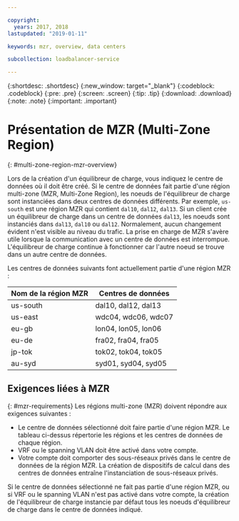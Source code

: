 ```yaml
---

copyright:
  years: 2017, 2018
lastupdated: "2019-01-11"

keywords: mzr, overview, data centers

subcollection: loadbalancer-service

---
```


{:shortdesc: .shortdesc}
{:new_window: target="_blank"}
{:codeblock: .codeblock}
{:pre: .pre}
{:screen: .screen}
{:tip: .tip}
{:download: .download}
{:note: .note}
{:important: .important}

# Présentation de MZR (Multi-Zone Region)
{: #multi-zone-region-mzr-overview}

Lors de la création d'un équilibreur de charge, vous indiquez le centre de données où il doit être créé. Si le centre de données fait partie d'une région multi-zone (MZR, Multi-Zone Region), les noeuds de l'équilibreur de charge sont instanciées dans deux centres de données différents. Par exemple, `us-south` est une région MZR qui contient `dal10`, `dal12`, `dal13`. Si un client crée un équilibreur de charge dans un centre de données `dal13`, les noeuds sont instanciés dans `dal13`, `dal10` ou `dal12`. Normalement, aucun changement évident n'est visible au niveau du trafic. La prise en charge de MZR s'avère utile lorsque la communication avec un centre de données est interrompue. L'équilibreur de charge continue à fonctionner car l'autre noeud se trouve dans un autre centre de données.

Les centres de données suivants font actuellement partie d'une région MZR :

| Nom de la région MZR | Centres de données |
| ---------|--------------|
| us-south | dal10, dal12, dal13 |
| us-east | wdc04, wdc06, wdc07 |
| eu-gb | lon04, lon05, lon06 |
| eu-de | fra02, fra04, fra05 |
| jp-tok | tok02, tok04, tok05 |
| au-syd | syd01, syd04, syd05 |


## Exigences liées à MZR
{: #mzr-requirements}
Les régions multi-zone (MZR) doivent répondre aux exigences suivantes :
* Le centre de données sélectionné doit faire partie d'une région MZR. Le tableau ci-dessus répertorie les régions et les centres de données de chaque région.
* VRF ou le spanning VLAN doit être activé dans votre compte.
* Votre compte doit comporter des sous-réseaux privés dans le centre de données de la région MZR. La création de dispositifs de calcul dans des centres de données entraîne l'instanciation de sous-réseaux privés.

Si le centre de données sélectionné ne fait pas partie d'une région MZR, ou si VRF ou le spanning VLAN n'est pas activé dans votre compte, la création de l'équilibreur de charge instancie par défaut tous les noeuds d'équilibreur de charge dans le centre de données indiqué.

